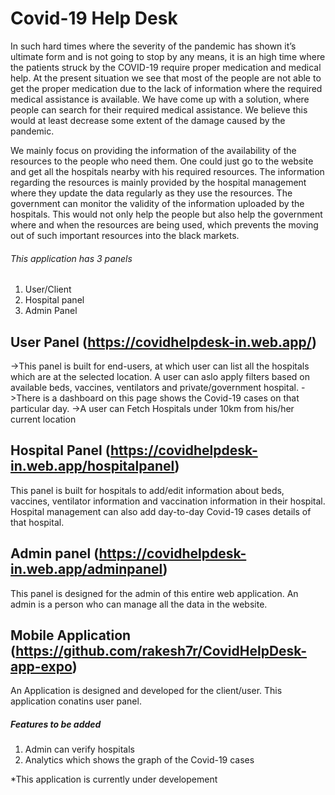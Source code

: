 # Covid-19 Help Desk
In such hard times where the severity of the pandemic has shown it’s ultimate form and is not going to stop by any means, it is an high time where the patients struck by the COVID-19 require proper medication and medical help.
At the present situation we see that most of the people are not able to get the proper medication due to the lack of information where the required medical assistance is available.
We have come up with a solution, where people can search for their required medical assistance. We believe this would at least decrease some extent of the damage caused by the pandemic.

 We mainly focus on providing the information of the availability of the resources to the people who need them. One could just go to the website and get all the hospitals nearby with his required resources.
The information regarding the resources is mainly provided by the hospital management where they update the data regularly as they use the resources.
The government can monitor the validity of the information uploaded by the hospitals.
This would not only help the people but also help the government where and when the resources are being used, which prevents the moving out of such important resources into the black markets.

###### This application has 3 panels
1. User/Client
2. Hospital panel
3. Admin Panel

## User Panel (https://covidhelpdesk-in.web.app/)
->This panel is built for end-users, at which user can list all the hospitals which are at the selected location. A user can aslo apply filters based on available beds, vaccines, ventilators and private/government hospital.
->There is a dashboard on this page shows the Covid-19 cases on that particular day.
->A user can Fetch Hospitals under 10km from his/her current location

## Hospital Panel (https://covidhelpdesk-in.web.app/hospitalpanel)
This panel is built for hospitals to add/edit information about beds, vaccines, ventilator information and vaccination information in their hospital. Hospital management can also add day-to-day Covid-19 cases details of that hospital.

## Admin panel (https://covidhelpdesk-in.web.app/adminpanel) 
This panel is designed for the admin of this entire web application. An admin is a person who can manage all the data in the website. 

## Mobile Application (https://github.com/rakesh7r/CovidHelpDesk-app-expo)
An Application is designed and developed for the client/user. This application conatins user panel.
##### Features to be added
1. Admin can verify hospitals
2. Analytics which shows the graph of the Covid-19 cases

 *This application is currently under developement 

